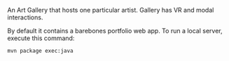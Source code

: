 An Art Gallery that hosts one particular artist.
Gallery has VR and modal interactions.

By default it contains a barebones portfolio web app. To run a local server,
execute this command:

```
mvn package exec:java
```
